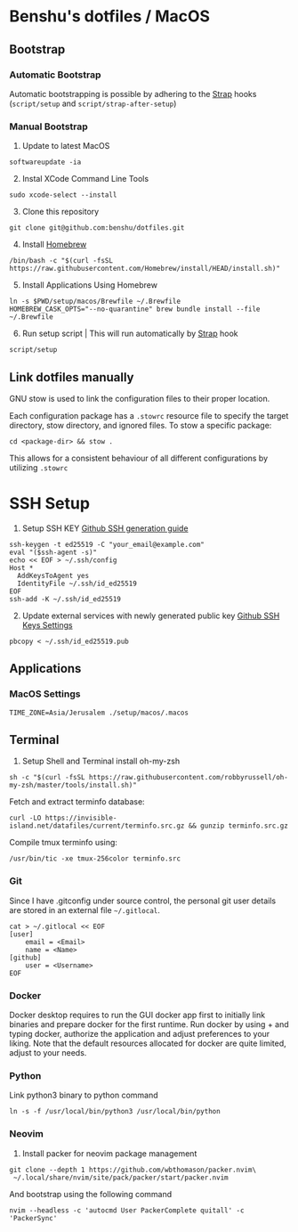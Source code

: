 # Benshu's dotfiles / MacOS

## Bootstrap
### Automatic Bootstrap
Automatic bootstrapping is possible by adhering to the [Strap](https://github.com/mikeMcquaid/strap) hooks (`script/setup` and `script/strap-after-setup`)

### Manual Bootstrap
1. Update to latest MacOS
```
softwareupdate -ia
```

2. Instal XCode Command Line Tools
```
sudo xcode-select --install
```

3. Clone this repository
```
git clone git@github.com:benshu/dotfiles.git
```

4. Install [Homebrew](https://brew.sh)
```
/bin/bash -c "$(curl -fsSL https://raw.githubusercontent.com/Homebrew/install/HEAD/install.sh)"
```

5. Install Applications Using Homebrew
```
ln -s $PWD/setup/macos/Brewfile ~/.Brewfile
HOMEBREW_CASK_OPTS="--no-quarantine" brew bundle install --file ~/.Brewfile
```

6. Run setup script
| This will run automatically by [Strap](https://github.com/benshu/strap) hook
```
script/setup
```


## Link dotfiles manually
GNU stow is used to link the configuration files to their proper location.

Each configuration package has a `.stowrc` resource file to specify the target directory, stow directory, and ignored files.
To stow a specific package:
```
cd <package-dir> && stow .
```
This allows for a consistent behaviour of all different configurations by utilizing `.stowrc`

# SSH Setup
1. Setup SSH KEY
[Github SSH generation guide](https://docs.github.com/en/authentication/connecting-to-github-with-ssh/generating-a-new-ssh-key-and-adding-it-to-the-ssh-agent)

```
ssh-keygen -t ed25519 -C "your_email@example.com"
eval "($ssh-agent -s)"
echo << EOF > ~/.ssh/config
Host *
  AddKeysToAgent yes
  IdentityFile ~/.ssh/id_ed25519
EOF
ssh-add -K ~/.ssh/id_ed25519
```
2. Update external services with newly generated public key [Github SSH Keys Settings](https://github.com/settings/keys)
```
pbcopy < ~/.ssh/id_ed25519.pub
```

## Applications
### MacOS Settings

```shell
TIME_ZONE=Asia/Jerusalem ./setup/macos/.macos
```

## Terminal

1. Setup Shell and Terminal 
install oh-my-zsh
```
sh -c "$(curl -fsSL https://raw.githubusercontent.com/robbyrussell/oh-my-zsh/master/tools/install.sh)"
```

Fetch and extract terminfo database:
```
curl -LO https://invisible-island.net/datafiles/current/terminfo.src.gz && gunzip terminfo.src.gz
```
Compile tmux terminfo using:
```
/usr/bin/tic -xe tmux-256color terminfo.src
```

### Git
Since I have .gitconfig under source control, the personal git user details are stored in an external file `~/.gitlocal`.

```shell
cat > ~/.gitlocal << EOF
[user]
	email = <Email>
	name = <Name>
[github]
    user = <Username>
EOF
```

### Docker
Docker desktop requires to run the GUI docker app first to initially link binaries and prepare docker for the first runtime.
Run docker by using <CMD>+<space> and typing docker, authorize the application and adjust preferences to your liking.
Note that the default resources allocated for docker are quite limited, adjust to your needs.

### Python
Link python3 binary to python command
```
ln -s -f /usr/local/bin/python3 /usr/local/bin/python
```

### Neovim
1. Install packer for neovim package management
```
git clone --depth 1 https://github.com/wbthomason/packer.nvim\
 ~/.local/share/nvim/site/pack/packer/start/packer.nvim
```
And bootstrap using the following command
```
nvim --headless -c 'autocmd User PackerComplete quitall' -c 'PackerSync'
```
